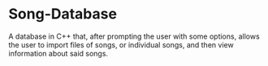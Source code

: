 # Song-Database
A database in C++ that, after prompting the user with some options, allows the user to import files of songs, or individual songs, and then view information about said songs.
